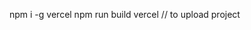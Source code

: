 npm  i -g vercel
npm run build
vercel // to upload project

<!--
https://www.youtube.com/watch?v=WXz2OR8jgMc
https://github.com/panaverse/learn-nextjs/tree/main/step09_headless_cms
https://github.com/AhmedRazaShaikh0/contentful-tutorial/tree/main
-->